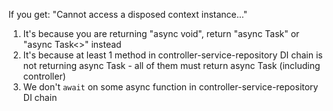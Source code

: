 If you get: "Cannot access a disposed context instance..."
1. It's because you are returning "async void", return "async Task" or "async Task<>" instead
2. It's because at least 1 method in controller-service-repository DI chain is not returning async Task - all of them must return async Task (including controller)
3. We don't `await` on some async function in controller-service-repository DI chain